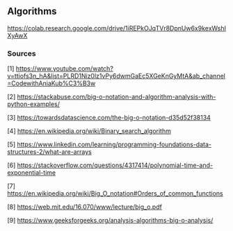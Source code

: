## Algorithms

https://colab.research.google.com/drive/1iREPkOJqTVr8DpnUw6x9kexWshIXyAwX


### Sources
[1] https://www.youtube.com/watch?v=ttiofs3n_hA&list=PLRD1Niz0lz1vPy6dwmGaEc5XGeKnGyMtA&ab_channel=CodewithAniaKub%C3%B3w

[2] https://stackabuse.com/big-o-notation-and-algorithm-analysis-with-python-examples/

[3] https://towardsdatascience.com/the-big-o-notation-d35d52f38134

[4] https://en.wikipedia.org/wiki/Binary_search_algorithm

[5] https://www.linkedin.com/learning/programming-foundations-data-structures-2/what-are-arrays

[6] https://stackoverflow.com/questions/4317414/polynomial-time-and-exponential-time

[7] https://en.wikipedia.org/wiki/Big_O_notation#Orders_of_common_functions

[8] https://web.mit.edu/16.070/www/lecture/big_o.pdf

[9] https://www.geeksforgeeks.org/analysis-algorithms-big-o-analysis/